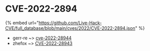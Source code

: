 # CVE-2022-2894
{% embed url="https://github.com/Live-Hack-CVE/full_database/blob/main/cves/2022/CVE-2022-2894.json" %}

* gerr-re ~> [cve-2022-28944](https://www.alice-snow.ru/2022/database/cve-2022-2894/cve-2022-28944-gerr-re)
* zhefox ~> [CVE-2022-28943](https://www.alice-snow.ru/2022/database/cve-2022-2894/cve-2022-28943-zhefox)